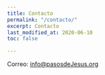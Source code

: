 ```yaml
---
title: Contacto
permalink: "/contacto/"
excerpt: Contacto
last_modified_at: 2020-06-10
toc: false

---
```

Correo: [info@pasosdeJesus.org](mailto:info@pasosdeJesus.org "info@pasosdeJesus.org")